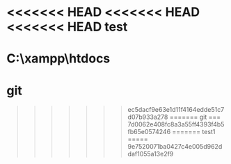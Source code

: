 <<<<<<< HEAD
<<<<<<< HEAD
<<<<<<< HEAD
test
====

C:\xampp\htdocs
=======
git
===
>>>>>>> ec5dacf9e63e1d11f4164edde51c7d07b933a278
=======
git
===
>>>>>>> 7d0062e408fc8a3a55ff4393f4b5fb65e0574246
=======
test1
=====
>>>>>>> 9e7520071ba0427c4e005d962ddaf1055a13e2f9

